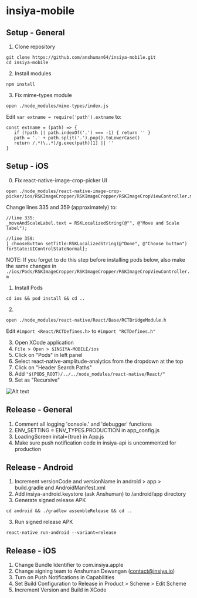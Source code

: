 # insiya-mobile

## Setup - General
1. Clone repository
````
git clone https://github.com/anshuman64/insiya-mobile.git
cd insiya-mobile
````

2. Install modules
````
npm install
````

3. Fix mime-types module
````
open ./node_modules/mime-types/index.js
````
Edit ````var extname = require('path').extname```` to:
````
const extname = (path) => {
   if (!path || path.indexOf('.') === -1) { return '' }
   path = '.' + path.split('.').pop().toLowerCase()
   return /.*(\..*)/g.exec(path)[1] || ''
}
````


## Setup - iOS
0. Fix react-native-image-crop-picker UI
````
open ./node_modules/react-native-image-crop-picker/ios/RSKImageCropper/RSKImageCropper/RSKImageCropViewController.m
````
Change lines 335 and 359 (approximately) to:
````
//line 335:
_moveAndScaleLabel.text = RSKLocalizedString(@"", @"Move and Scale label");

//line 359:
[_chooseButton setTitle:RSKLocalizedString(@"Done", @"Choose button") forState:UIControlStateNormal];
````
NOTE: If you forget to do this step before installing pods below, also make the same changes in ````./ios/Pods/RSKImageCropper/RSKImageCropper/RSKImageCropViewController.m````

1. Install Pods
````
cd ios && pod install && cd ..
````

2.
````
open ./node_modules/react-native/React/Base/RCTBridgeModule.h
````
Edit ````#import <React/RCTDefines.h>```` to ````#import "RCTDefines.h" ````

3. Open XCode application
4. ````File > Open > $INSIYA-MOBILE/ios````
5. Click on "Pods" in left panel
6. Select react-native-amplitude-analytics from the dropdown at the top
7. Click on "Header Search Paths"
8. Add ````"$(PODS_ROOT)/../../node_modules/react-native/React/"````
9. Set as "Recursive"

![Alt text](https://s3.amazonaws.com/insiya-public/XCode_Amplitude_Header_Config.png)

## Release - General
1. Comment all logging 'console.' and 'debugger' functions
2. ENV_SETTING = ENV_TYPES.PRODUCTION in app_config.js
3. LoadingScreen inital={true} in App.js
4. Make sure push notification code in insiya-api is uncommented for production

## Release - Android
1. Increment versionCode and versionName in android > app > build.gradle and AndroidManifest.xml
2. Add insiya-android.keystore (ask Anshuman) to /android/app directory
3. Generate signed release APK

````
cd android && ./gradlew assembleRelease && cd ..
````
3. Run signed release APK

````
react-native run-android --variant=release
````

## Release - iOS
1. Change Bundle Identifier to com.insiya.apple
2. Change signing team to Anshuman Dewangan (contact@insiya.io)
3. Turn on Push Notifications in Capabilities
4. Set Build Configuration to Release in Product > Scheme > Edit Scheme
5. Increment Version and Build in XCode

